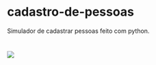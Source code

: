 # cadastro-de-pessoas
Simulador de cadastrar pessoas feito com python. 
# 
![](https://github.com/hyokojiro/cadastro-de-pessoas/blob/eef0c766161067a1399f93a9b7803a834aa44933/Screenshot_2021-10-10-19-42-26-1-1.png)
